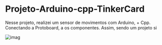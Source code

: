 # Projeto-Arduino-cpp-TinkerCard
 
  Nesse projeto, realizei um sensor de movimentos com Arduino, + Cpp. Conectando a Protoboard, a os componentes. Assim, sendo um projeto si
  
![imag](https://github.com/user-attachments/assets/a318b6ee-bb10-40b8-add4-95fb8471fec1)
